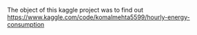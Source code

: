 The object of this kaggle project was to find out 
https://www.kaggle.com/code/komalmehta5599/hourly-energy-consumption

